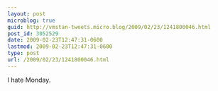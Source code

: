 ```yaml
---
layout: post
microblog: true
guid: http://vmstan-tweets.micro.blog/2009/02/23/1241800046.html
post_id: 3052529
date: 2009-02-23T12:47:31-0600
lastmod: 2009-02-23T12:47:31-0600
type: post
url: /2009/02/23/1241800046.html
---
```

I hate Monday.
